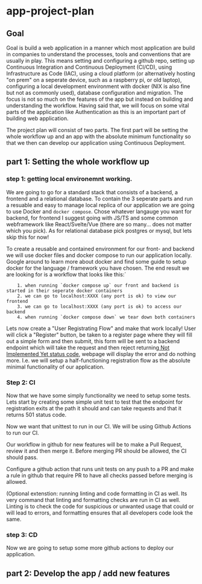 # app-project-plan


## Goal

Goal is build a web application in a manner which most application are build in companies to understand the processes, tools and conventions that are usually in play. This means setting and configuring a github repo, setting up Continuous Integration and Continuous Deployment (CI/CD), using Infrastructure as Code (IAC), using a cloud platform (or alternatively hosting "on prem" on a seperate device, such as a raspberry pi, or old laptop), configuring a local development environment with docker (NIX is also fine but not as commonly used), database configuration and migration. The focus is not so much on the features of the app but instead on building and understanding the workflow. Having said that, we will focus on some vital parts of the application like Authentication as this is an important part of building web application.

The project plan will consist of two parts. The first part will be setting the whole workflow up and an app with the absolute minimum functionality so that we then can develop our application using Continuous Deployment.


## part 1: Setting the whole workflow up

### step 1: getting local environemnt working.

We are going to go for a standard stack that consists of a backend, a frontend and a relational database. To contain the 3 seperate parts and run a resuable and easy to manage local replica of our application we are going to use Docker and `docker compose`. Chose whatever langauge you want for backend, for frontend I suggest going with JS/TS and some common webframework like React/Svelte/Vue (there are so many... does not matter which you pick). As for relational database pick postgres or mysql, but lets skip this for now!

To create a reusable and contained environment for our front- and backend we will use docker files and docker compose to run our application locally. Google around to learn more about docker and find some guide to setup docker for the language / framework you have chosen. The end result we are looking for is a workflow that looks like this:`

        1. when running `docker compose up` our front and backend is started in their seperate docker containers
        2. we can go to localhost:XXXX (any port is ok) to view our frontend
        3. we can go to localhost:XXXX (any port is ok) to access our backend
        4. when running `docker compose down` we tear down both containers


Lets now create a "User Registrating Flow" and make that work locally! User will click a "Register" button, be taken to a register page where they will fill out a simple form and then submit, this form will be sent to a backend endpoint which will take the request and then reject returning[ Not Implemented Yet status code](https://developer.mozilla.org/en-US/docs/Web/HTTP/Status/501), webpage will display the error and do nothing more. I.e. we will setup a half-functioning registration flow as the absolute minimal functionality of our application.


### Step 2: CI

Now that we have some simply functionality we need to setup some tests. Lets start by creating some simple unit test to test that the endpoint for registration exits at the path it should and can take requests and that it returns 501 status code.

Now we want that unittest to run in our CI. We will be using Github Actions to run our CI.

Our workflow in github for new features will be to make a Pull Request, review it and then merge it. Before merging PR should be allowed, the CI should pass. 

Configure a github action that runs unit tests on any push to a PR and make a rule in github that require PR to have all checks passed before merging is allowed.

(Optional extenstion: running linting and code formatting in CI as well. Its very command that linting and formatting checks are run in CI as well. Linting is to check the code for suspicious or unwanted usage that could or will lead to errors, and formatting ensures that all developers code look the same.


### step 3: CD

Now we are going to setup some more github actions to deploy our application.



## part 2: Develop the app / add new features
